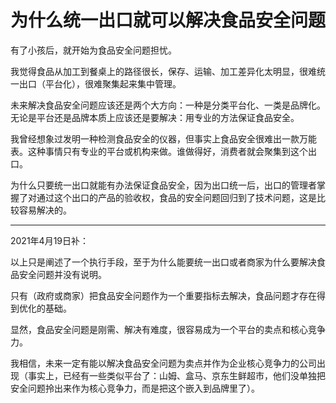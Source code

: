 为什么统一出口就可以解决食品安全问题
========================================

有了小孩后，就开始为食品安全问题担忧。

我觉得食品从加工到餐桌上的路径很长，保存、运输、加工差异化太明显，很难统一出口（平台化），很难聚集起来集中管理。

未来解决食品安全问题应该还是两个大方向：一种是分类平台化、一类是品牌化。无论是平台还是品牌本质上应该还是要解决：用专业的方法保证食品安全。

我曾经想象过发明一种检测食品安全的仪器，但事实上食品安全很难出一款万能表。这种事情只有专业的平台或机构来做。谁做得好，消费者就会聚集到这个出口。

为什么只要统一出口就能有办法保证食品安全，因为出口统一后，出口的管理者掌握了对通过这个出口的产品的验收权，食品的安全问题回归到了技术问题，这是比较容易解决的。

---------------------------------------------
2021年4月19日补：

以上只是阐述了一个执行手段，至于为什么能要统一出口或者商家为什么要解决食品安全问题并没有说明。

只有（政府或商家）把食品安全问题作为一个重要指标去解决，食品问题才存在得到优化的基础。

显然，食品安全问题是刚需、解决有难度，很容易成为一个平台的卖点和核心竞争力。

我相信，未来一定有能以解决食品安全问题为卖点并作为企业核心竞争力的公司出现（事实上，已经有一些类似平台了：山姆、盒马、京东生鲜超市，他们没单独把安全问题拎出来作为核心竞争力，而是把这个嵌入到品牌里了）。


